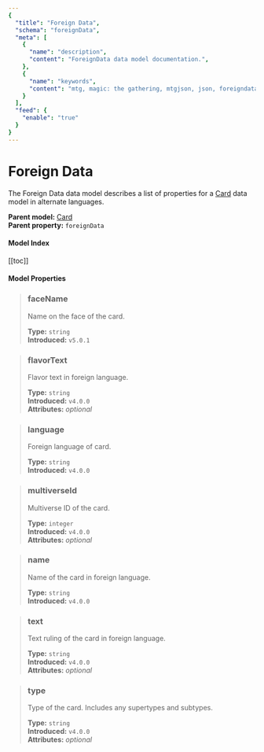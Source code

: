 ```yaml
---
{
  "title": "Foreign Data",
  "schema": "foreignData",
  "meta": [
    {
      "name": "description",
      "content": "ForeignData data model documentation.",
    },
    {
      "name": "keywords",
      "content": "mtg, magic: the gathering, mtgjson, json, foreigndata, foreign data",
    }
  ],
  "feed": {
    "enable": "true"
  }
}
---
```


# Foreign Data

The Foreign Data data model describes a list of properties for a [Card](../card/) data model in alternate languages.

**Parent model:** [Card](../card/)  
**Parent property:** `foreignData`

#### Model Index

<PropertyToggler/>

[[toc]]

#### Model Properties

> ### faceName  
> Name on the face of the card.  
>
> **Type:** `string`  
> **Introduced:** `v5.0.1`

> ### flavorText  
> Flavor text in foreign language.  
>
> **Type:** `string`  
> **Introduced:** `v4.0.0`  
> **Attributes:** <i>optional</i> 

> ### language  
> Foreign language of card.  
>
> **Type:** `string`  
> **Introduced:** `v4.0.0`

> ### multiverseId  
> Multiverse ID of the card.  
>
> **Type:** `integer`  
> **Introduced:** `v4.0.0`  
> **Attributes:** <i>optional</i> 

> ### name  
> Name of the card in foreign language.  
>
> **Type:** `string`  
> **Introduced:** `v4.0.0`

> ### text  
> Text ruling of the card in foreign language.  
>
> **Type:** `string`  
> **Introduced:** `v4.0.0`  
> **Attributes:** <i>optional</i> 

> ### type  
> Type of the card. Includes any supertypes and subtypes.  
>
> **Type:** `string`  
> **Introduced:** `v4.0.0`  
> **Attributes:** <i>optional</i> 
